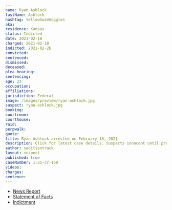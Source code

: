 ```yaml
---
name: Ryan Ashlock
lastName: Ashlock
hashtag: YellowSwimGoggles
aka:
residence: Kansas
status: Indicted
date: 2021-02-18
charged: 2021-02-18
indicted: 2021-02-26
convicted:
sentenced:
dismissed:
deceased:
plea_hearing:
sentencing:
age: 22
occupation:
affiliations:
jurisdiction: Federal
image: /images/preview/ryan-ashlock.jpg
suspect: ryan-ashlock.jpg
booking:
courtroom:
courthouse:
raid:
perpwalk:
quote:
title: Ryan Ashlock arrested on February 18, 2021
description: Click for latest case details. Suspects innocent until proven guilty.
author: seditiontrack
layout: suspect
published: true
caseNumber: 1:21-cr-160
videos:
charges:
sentence:
---
```

- [News Report](https://www.wral.com/kansas-man-linked-to-proud-boys-arrested-in-capitol-riot/19540752/)
- [Statement of Facts](https://www.justice.gov/usao-dc/case-multi-defendant/file/1371281/download)
- [Indictment](https://www.justice.gov/usao-dc/case-multi-defendant/file/1377826/download)

